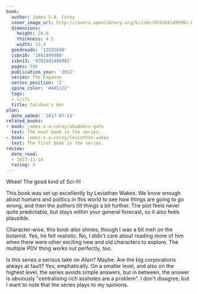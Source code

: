 ```yaml
---
book:
  author: James S.A. Corey
  cover_image_url: http://covers.openlibrary.org/b/isbn/9781841499901-L.jpg
  dimensions:
    height: 24.0
    thickness: 4.5
    width: 15.4
  goodreads: '12591698'
  isbn10: '1841499900'
  isbn13: '9781841499901'
  pages: 595
  publication_year: '2012'
  series: The Expanse
  series_position: '2'
  spine_color: '#4d1c22'
  tags:
  - scifi
  title: Caliban's War
plan:
  date_added: '2017-07-11'
related_books:
- book: james-s-a-corey/abaddons-gate
  text: The next book in the series.
- book: james-s-a-corey/leviathan-wakes
  text: The first book in the series.
review:
  date_read:
  - 2017-11-14
  rating: 4
---
```


Whee! The good kind of Sci-fi!

This book was set up excellently by Leviathan Wakes. We know enough about humans and politics in this world to see how
things are going to go wrong, and then the authors tilt things a bit further. The plot feels never quite predictable,
but stays within your general forecast, so it also feels plausible.

Character-wise, this book *also* shines, though I was a bit meh on the botanist. Yes, he felt realistic. No, I didn't
care about reading more of him when there were other exciting new and old characters to explore. The multiple POV thing
works out perfectly, too.

Is this series a serious take on *Alien*? Maybe. Are the big corporations always at fault? Yes, emphatically. On a
smaller level, and also on the highest level, the series avoids simple answers, but in between, the answer is obviously
"centralising rich assholes are a problem". I don't disagree, but I want to note that the series plays to my opinions.
